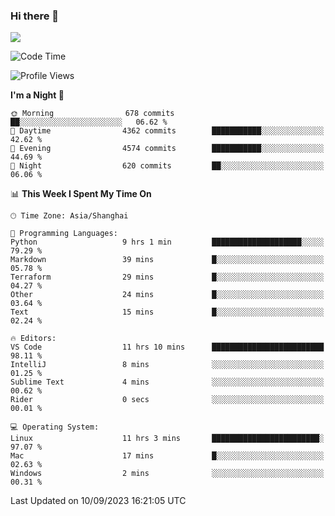 ### Hi there 👋

<!--
**JJAYCHEN1e/jjaychen1e** is a ✨ _special_ ✨ repository because its `README.md` (this file) appears on your GitHub profile.

Here are some ideas to get you started:

- 🔭 I’m currently working on ...
- 🌱 I’m currently learning ...
- 👯 I’m looking to collaborate on ...
- 🤔 I’m looking for help with ...
- 💬 Ask me about ...
- 📫 How to reach me: ...
- 😄 Pronouns: ...
- ⚡ Fun fact: ...
-->

[![](https://github-readme-stats.vercel.app/api?username=jjaychen1e&show_icons=true)](https://github.com/jjaychen1e/github-readme-stats?count_private=true)

<!--START_SECTION:waka-->
![Code Time](http://img.shields.io/badge/Code%20Time-871%20hrs%2056%20mins-blue)

![Profile Views](http://img.shields.io/badge/Profile%20Views-0-blue)

**I'm a Night 🦉** 

```text
🌞 Morning                678 commits         ██░░░░░░░░░░░░░░░░░░░░░░░   06.62 % 
🌆 Daytime                4362 commits        ███████████░░░░░░░░░░░░░░   42.62 % 
🌃 Evening                4574 commits        ███████████░░░░░░░░░░░░░░   44.69 % 
🌙 Night                  620 commits         ██░░░░░░░░░░░░░░░░░░░░░░░   06.06 % 
```


📊 **This Week I Spent My Time On** 

```text
🕑︎ Time Zone: Asia/Shanghai

💬 Programming Languages: 
Python                   9 hrs 1 min         ████████████████████░░░░░   79.29 % 
Markdown                 39 mins             █░░░░░░░░░░░░░░░░░░░░░░░░   05.78 % 
Terraform                29 mins             █░░░░░░░░░░░░░░░░░░░░░░░░   04.27 % 
Other                    24 mins             █░░░░░░░░░░░░░░░░░░░░░░░░   03.64 % 
Text                     15 mins             █░░░░░░░░░░░░░░░░░░░░░░░░   02.24 % 

🔥 Editors: 
VS Code                  11 hrs 10 mins      █████████████████████████   98.11 % 
IntelliJ                 8 mins              ░░░░░░░░░░░░░░░░░░░░░░░░░   01.25 % 
Sublime Text             4 mins              ░░░░░░░░░░░░░░░░░░░░░░░░░   00.62 % 
Rider                    0 secs              ░░░░░░░░░░░░░░░░░░░░░░░░░   00.01 % 

💻 Operating System: 
Linux                    11 hrs 3 mins       ████████████████████████░   97.07 % 
Mac                      17 mins             █░░░░░░░░░░░░░░░░░░░░░░░░   02.63 % 
Windows                  2 mins              ░░░░░░░░░░░░░░░░░░░░░░░░░   00.31 % 
```


 Last Updated on 10/09/2023 16:21:05 UTC
<!--END_SECTION:waka-->
